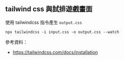 ## tailwind css 與試排遊戲畫面

使用 tailwindcss 指令產生 `output.css`

```
npx tailwindcss -i input.css -o output.css --watch
```

參考資料：

* https://tailwindcss.com/docs/installation
